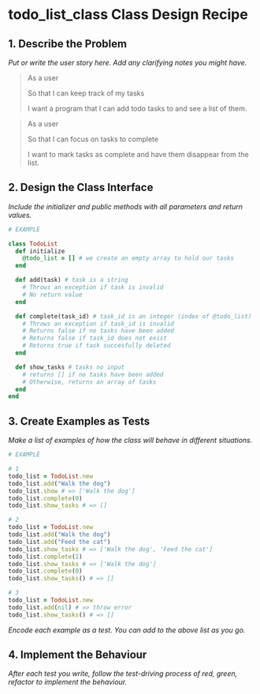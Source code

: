 # todo_list_class Class Design Recipe

## 1. Describe the Problem

_Put or write the user story here. Add any clarifying notes you might have._

> As a user
> 
>So that I can keep track of my tasks
>
>I want a program that I can add todo tasks to and see a list of them.

> As a user
> 
> So that I can focus on tasks to complete
> 
> I want to mark tasks as complete and have them disappear from the list.

## 2. Design the Class Interface

_Include the initializer and public methods with all parameters and return values._

```ruby
# EXAMPLE

class TodoList
  def initialize
    @todo_list = [] # we create an empty array to hold our tasks
  end

  def add(task) # task is a string
    # Throws an exception if task is invalid
    # No return value
  end

  def complete(task_id) # task_id is an integer (index of @todo_list)
    # Throws an exception if task_id is invalid
    # Returns false if no tasks have been added
    # Returns false if task_id does not exist
    # Returns true if task succesfully deleted
  end

  def show_tasks # tasks no input
    # returns [] if no tasks have been added
    # Otherwise, returns an array of tasks
  end
end
```

## 3. Create Examples as Tests

_Make a list of examples of how the class will behave in different situations._

```ruby
# EXAMPLE

# 1
todo_list = TodoList.new
todo_list.add("Walk the dog")
todo_list.show # => ['Walk the dog']
todo_list.complete(0)
todo_list.show_tasks # => []

# 2
todo_list = TodoList.new
todo_list.add("Walk the dog")
todo_list.add("Feed the cat")
todo_list.show_tasks # => ['Walk the dog', 'Feed the cat']
todo_list.complete(1)
todo_list.show_tasks # => ['Walk the dog']
todo_list.complete(0)
todo_list.show_tasks() # => []

# 3
todo_list = TodoList.new
todo_list.add(nil) # => throw error
todo_list.show_tasks() # => []

```

_Encode each example as a test. You can add to the above list as you go._

## 4. Implement the Behaviour

_After each test you write, follow the test-driving process of red, green, refactor to implement the behaviour._